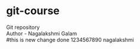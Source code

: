 # git-course
Git repository
<br>
Author - Nagalakshmi Galam
<br>
#this is new change done
1234567890
nagalakshmi
